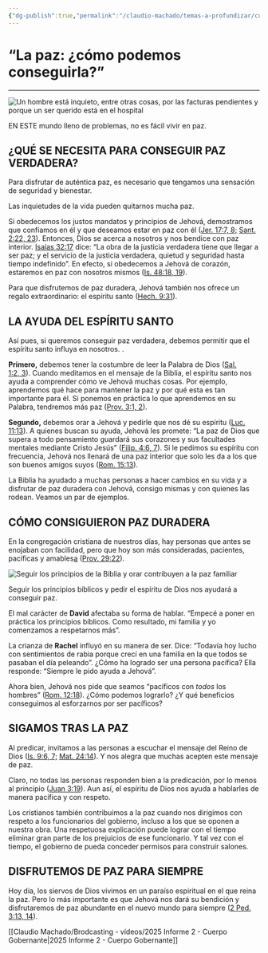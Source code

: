 ```yaml
---
{"dg-publish":true,"permalink":"/claudio-machado/temas-a-profundizar/cualidades/espiritu-santo-la-paz-como-podemos-conseguirla/"}
---
```



# “La paz: ¿cómo podemos conseguirla?” 

---
![Un hombre está inquieto, entre otras cosas, por las facturas pendientes y porque un ser querido está en el hospital](https://wol.jw.org/es/wol/mp/r4/lp-s/w18/2018/441)

EN ESTE mundo lleno de problemas, no es fácil vivir en paz. 

**¿QUÉ SE NECESITA PARA CONSEGUIR PAZ VERDADERA?**
--------------------------------------------------

Para disfrutar de auténtica paz, es necesario que tengamos una sensación de seguridad y bienestar. 

Las inquietudes de la vida pueden quitarnos mucha paz.

Si obedecemos los justos mandatos y principios de Jehová, demostramos que confiamos en él y que deseamos estar en paz con él ([Jer. 17:7, 8;](https://wol.jw.org/es/wol/bc/r4/lp-s/2018402/0/0) [Sant. 2:22, 23](https://wol.jw.org/es/wol/bc/r4/lp-s/2018402/0/1)). Entonces, Dios se acerca a nosotros y nos bendice con paz interior. [Isaías 32:17](https://wol.jw.org/es/wol/bc/r4/lp-s/2018402/1/0) dice: “La obra de la justicia verdadera tiene que llegar a ser paz; y el servicio de la justicia verdadera, quietud y seguridad hasta tiempo indefinido”. En efecto, si obedecemos a Jehová de corazón, estaremos en paz con nosotros mismos ([Is. 48:18, 19](https://wol.jw.org/es/wol/bc/r4/lp-s/2018402/2/0)).

Para que disfrutemos de paz duradera, Jehová también nos ofrece un regalo extraordinario: el espíritu santo ([Hech. 9:31](https://wol.jw.org/es/wol/bc/r4/lp-s/2018402/3/0)).

**LA AYUDA DEL ESPÍRITU SANTO**
-------------------------------

 Así pues, si queremos conseguir paz verdadera, debemos permitir que el espíritu santo influya en nosotros. .

**Primero,** debemos tener la costumbre de leer la Palabra de Dios ([Sal. 1:2, 3](https://wol.jw.org/es/wol/bc/r4/lp-s/2018402/5/0)). Cuando meditamos en el mensaje de la Biblia, el espíritu santo nos ayuda a comprender cómo ve Jehová muchas cosas. Por ejemplo, aprendemos qué hace para mantener la paz y por qué esta es tan importante para él. Si ponemos en práctica lo que aprendemos en su Palabra, tendremos más paz ([Prov. 3:1, 2](https://wol.jw.org/es/wol/bc/r4/lp-s/2018402/6/0)).

**Segundo,** debemos orar a Jehová y pedirle que nos dé su espíritu ([Luc. 11:13](https://wol.jw.org/es/wol/bc/r4/lp-s/2018402/7/0)). A quienes buscan su ayuda, Jehová les promete: “La paz de Dios que supera a todo pensamiento guardará sus corazones y sus facultades mentales mediante Cristo Jesús” ([Filip. 4:6, 7](https://wol.jw.org/es/wol/bc/r4/lp-s/2018402/8/0)). Si le pedimos su espíritu con frecuencia, Jehová nos llenará de una paz interior que solo les da a los que son buenos amigos suyos ([Rom. 15:13](https://wol.jw.org/es/wol/bc/r4/lp-s/2018402/9/0)).

La Biblia ha ayudado a muchas personas a hacer cambios en su vida y a disfrutar de paz duradera con Jehová, consigo mismas y con quienes las rodean. Veamos un par de ejemplos.

**CÓMO CONSIGUIERON PAZ DURADERA**
----------------------------------

En la congregación cristiana de nuestros días, hay personas que antes se enojaban con facilidad, pero que hoy son más consideradas, pacientes, pacíficas y amables[a](https://wol.jw.org/es/wol/fn/r4/lp-s/2018402/0) ([Prov. 29:22](https://wol.jw.org/es/wol/bc/r4/lp-s/2018402/10/0)). 

![Seguir los principios de la Biblia y orar contribuyen a la paz familiar](https://wol.jw.org/es/wol/mp/r4/lp-s/w18/2018/445)

Seguir los principios bíblicos y pedir el espíritu de Dios nos ayudará a conseguir paz.

El mal carácter de **David** afectaba su forma de hablar.  “Empecé a poner en práctica los principios bíblicos. Como resultado, mi familia y yo comenzamos a respetarnos más”.

La crianza de **Rachel** influyó en su manera de ser. Dice: “Todavía hoy lucho con sentimientos de rabia porque crecí en una familia en la que todos se pasaban el día peleando”. ¿Cómo ha logrado ser una persona pacífica? Ella responde: “Siempre le pido ayuda a Jehová”.

 Ahora bien, Jehová nos pide que seamos “pacíficos con _todos_ los hombres” ([Rom. 12:18](https://wol.jw.org/es/wol/bc/r4/lp-s/2018402/11/0)). ¿Cómo podemos lograrlo? ¿Y qué beneficios conseguimos al esforzarnos por ser pacíficos?

**SIGAMOS TRAS LA PAZ**
-----------------------

Al predicar, invitamos a las personas a escuchar el mensaje del Reino de Dios ([Is. 9:6, 7;](https://wol.jw.org/es/wol/bc/r4/lp-s/2018402/12/0) [Mat. 24:14](https://wol.jw.org/es/wol/bc/r4/lp-s/2018402/12/1)). Y nos alegra que muchas acepten este mensaje de paz. 

Claro, no todas las personas responden bien a la predicación, por lo menos al principio ([Juan 3:19](https://wol.jw.org/es/wol/bc/r4/lp-s/2018402/14/0)). Aun así, el espíritu de Dios nos ayuda a hablarles de manera pacífica y con respeto. 

Los cristianos también contribuimos a la paz cuando nos dirigimos con respeto a los funcionarios del gobierno, incluso a los que se oponen a nuestra obra. Una respetuosa explicación puede lograr con el tiempo eliminar gran parte de los prejuicios de ese funcionario. Y tal vez con el tiempo, el gobierno de pueda conceder permisos para construir salones. 

**DISFRUTEMOS DE PAZ PARA SIEMPRE**
-----------------------------------

Hoy día, los siervos de Dios vivimos en un paraíso espiritual en el que reina la paz.  Pero lo más importante es que Jehová nos dará su bendición y disfrutaremos de paz abundante en el nuevo mundo para siempre ([2 Ped. 3:13, 14](https://wol.jw.org/es/wol/bc/r4/lp-s/2018402/16/0)).

[[Claudio Machado/Brodcasting - vídeos/2025 Informe 2 - Cuerpo Gobernante\|2025 Informe 2 - Cuerpo Gobernante]]
